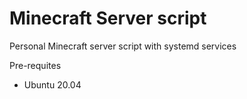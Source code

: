 # Minecraft Server script

Personal Minecraft server script with systemd services

Pre-requites

- Ubuntu 20.04
